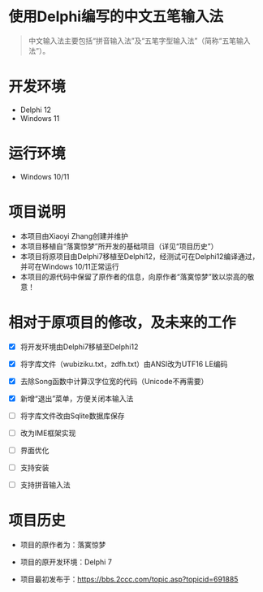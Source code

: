 # 使用Delphi编写的中文五笔输入法
> 中文输入法主要包括“拼音输入法”及“五笔字型输入法”（简称“五笔输入法”）。



# 开发环境

- Delphi 12
- Windows 11



# 运行环境

- Windows 10/11

  

# 项目说明

- 本项目由Xiaoyi Zhang创建并维护
- 本项目移植自“落寞惊梦”所开发的基础项目（详见“项目历史”）
- 本项目将原项目由Delphi7移植至Delphi12，经测试可在Delphi12编译通过，并可在Windows 10/11正常运行
- 本项目的源代码中保留了原作者的信息，向原作者“落寞惊梦”致以崇高的敬意！



# 相对于原项目的修改，及未来的工作

- [x] 将开发环境由Delphi7移植至Delphi12
- [x] 将字库文件（wubiziku.txt，zdfh.txt）由ANSI改为UTF16 LE编码
- [x] 去除Song函数中计算汉字位宽的代码（Unicode不再需要）
- [x] 新增“退出”菜单，方便关闭本输入法
- [ ] 将字库文件改由Sqlite数据库保存
- [ ] 改为IME框架实现
- [ ] 界面优化
- [ ] 支持安装
- [ ] 支持拼音输入法



# 项目历史

- 项目的原作者为：落寞惊梦

- 项目的原开发环境：Delphi 7

- 项目最初发布于：https://bbs.2ccc.com/topic.asp?topicid=691885

  
